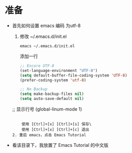 # 准备

* 首先如何设置 emacs 编码 为utf-8
    1. 修改 ~/.emacs.d/init.el

        ```shell {.line-numbers}
        emacs ~/.emacs.d/init.el
        ```

        添加一行

        ```lisp {.line-numbers}
        ;; Encore UTF-8
        (set-language-environment "UTF-8")
        (setq default-buffer-file-coding-system 'UTF-8)
        (prefer-coding-system 'utf-8)

        ;; No Backup
        (setq make-backup-files nil)
        (setq auto-save-default nil)

	;; 显示行号
	(global-linum-mode 1)
	```

        使用 [Ctrl]+[x] [Ctrl]+[s] 保存\
        使用 [Ctrl]+[x] [Ctrl]+[c] 退出
    2. 重启 emacs，点击 Emacs Tutorial

* 看该目录下，我放置了 Emacs Tutorial 的中文版
